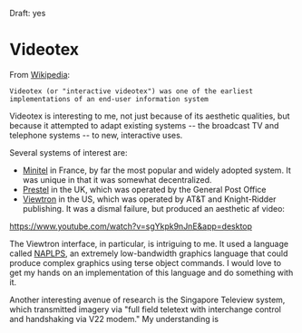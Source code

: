 Draft: yes

# Videotex 

From [Wikipedia](https://en.wikipedia.org/wiki/Videotex): 

```
Videotex (or "interactive videotex") was one of the earliest implementations of an end-user information system
```

Videotex is interesting to me, not just because of its aesthetic qualities, but because it attempted to adapt existing systems -- the broadcast TV and telephone systems -- to new, interactive uses. 

Several systems of interest are:

- [Minitel](https://en.wikipedia.org/wiki/Minitel) in France, by far the most popular and widely adopted system. It was unique in that it was somewhat decentralized.
- [Prestel](https://en.wikipedia.org/wiki/Prestel) in the UK, which was operated by the General Post Office
- [Viewtron](https://en.wikipedia.org/wiki/Viewtron) in the US, which was operated by AT&T and Knight-Ridder publishing. It was a dismal failure, but produced an aesthetic af video:

https://www.youtube.com/watch?v=sgYkpk9nJnE&app=desktop

The Viewtron interface, in particular, is intriguing to me. It used a language called [NAPLPS](https://en.wikipedia.org/wiki/NAPLPS), an extremely low-bandwidth graphics language that could produce complex graphics using terse object commands. I would love to get my hands on an implementation of this language and do something with it. 

Another interesting avenue of research is the Singapore Teleview system, which transmitted imagery via "full field teletext with interchange control and handshaking via V22 modem." My understanding is 

